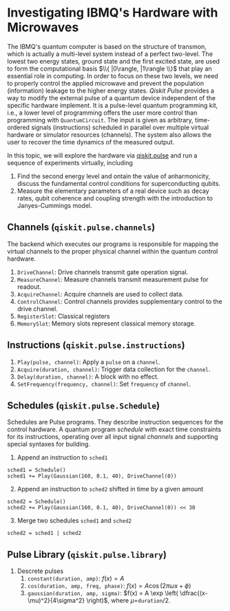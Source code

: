 # Investigating IBMQ's Hardware with Microwaves
The IBMQ's quantum computer is based on the structure of transmon, which is actually a multi-level system instead of a perfect two-level.
The lowest two energy states, ground state and the first excited state, are used to form the computational basis $\\{ |0\rangle, |1\rangle \\}$ that play an essential role in computing.
In order to focus on these two levels, we need to properly control the applied microwave and prevent the population (information) leakage to the higher energy states.
*Qiskit Pulse* provides a way to modify the external pulse of a quantum device independent of the specific hardware implement.
It is a pulse-level quantum programming kit, i.e., a lower level of programming offers the user more control than programming with `QuantumCircuit`.
The input is given as arbitrary, time-ordered signals (instructions) scheduled in parallel over multiple virtual hardware or simulator resources (channels). 
The system also allows the user to recover the time dynamics of the measured output.

In this topic, we will explore the hardware via [qiskit.pulse](https://qiskit.org/documentation/apidoc/pulse.html) and run a sequence of experiments virtually, including
1. Find the second energy level and ontain the value of anharmonicity, discuss the fundamental control conditions for superconducting qubits.
2. Measure the elementary parameters of a real device such as decay rates, qubit coherence and coupling strength with the introduction to Janyes-Cummings model.

## Channels (`qiskit.pulse.channels`)
The backend which executes our programs is responsible for mapping the virtual channels to the proper physical channel within the quantum control hardware.
1. `DriveChannel`: Drive channels transmit gate operation signal.
2. `MeasureChannel`: Measure channels transmit measurement pulse for readout.
3. `AcquireChannel`: Acquire channels are used to collect data.
4. `ControlChannel`: Control channels provides supplementary control to the drive channel.
5. `RegisterSlot`: Classical registers
6. `MemorySlot`: Memory slots represent classical memory storage.


## Instructions (`qiskit.pulse.instructions`)
1. `Play(pulse, channel)`: Apply a `pulse` on a `channel`.
2. `Acquire(duration, channel)`: Trigger data collection for the `channel`.
3. `Delay(duration, channel)`: A block with no effect.
4. `SetFrequency(frequency, channel)`: Set `frequency` of `channel`. 


## Schedules (`qiskit.pulse.Schedule`)
Schedules are Pulse programs. They describe instruction sequences for the control hardware.
A quantum program *schedule* with exact time constraints for its instructions, operating over all input signal *channels* and supporting special syntaxes for building.
1. Append an instruction to `sched1`
```
sched1 = Schedule()
sched1 += Play(Gaussian(160, 0.1, 40), DriveChannel(0))
```
2. Append an instruction to `sched2` shifted in time by a given amount
```
sched2 = Schedule()
sched2 += Play(Gaussian(160, 0.1, 40), DriveChannel(0)) << 30
```
3. Merge two schedules `sched1` and `sched2`
```
sched2 = sched1 | sched2
```


## Pulse Library (`qiskit.pulse.library`)
1. Descrete pulses
    1. `constant(duration, amp)`: $f(x) = A$
    2. `cos(duration, amp, freq, phase)`: $f(x) = A \cos (2\pi\omega x + \phi)$ 
    3. `gaussian(duration, amp, sigma)`: $f(x) = A \exp \left( \dfrac{(x-\mu)^2}{4\sigma^2} \right)$, where $\mu =$`duration`$/2$.
